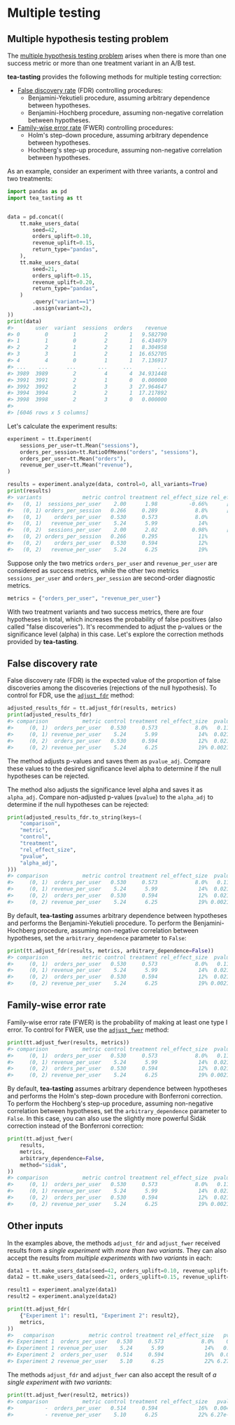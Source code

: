 # Multiple testing

## Multiple hypothesis testing problem

The [multiple hypothesis testing problem](https://en.wikipedia.org/wiki/Multiple_comparisons_problem) arises when there is more than one success metric or more than one treatment variant in an A/B test.

**tea-tasting** provides the following methods for multiple testing correction:

- [False discovery rate](https://en.wikipedia.org/wiki/False_discovery_rate) (FDR) controlling procedures:
    - Benjamini-Yekutieli procedure, assuming arbitrary dependence between hypotheses.
    - Benjamini-Hochberg procedure, assuming non-negative correlation between hypotheses.
- [Family-wise error rate](https://en.wikipedia.org/wiki/Family-wise_error_rate) (FWER) controlling procedures:
    - Holm's step-down procedure, assuming arbitrary dependence between hypotheses.
    - Hochberg's step-up procedure, assuming non-negative correlation between hypotheses.

As an example, consider an experiment with three variants, a control and two treatments:

```python
import pandas as pd
import tea_tasting as tt


data = pd.concat((
    tt.make_users_data(
        seed=42,
        orders_uplift=0.10,
        revenue_uplift=0.15,
        return_type="pandas",
    ),
    tt.make_users_data(
        seed=21,
        orders_uplift=0.15,
        revenue_uplift=0.20,
        return_type="pandas",
    )
        .query("variant==1")
        .assign(variant=2),
))
print(data)
#>       user  variant  sessions  orders    revenue
#> 0        0        1         2       1   9.582790
#> 1        1        0         2       1   6.434079
#> 2        2        1         2       1   8.304958
#> 3        3        1         2       1  16.652705
#> 4        4        0         1       1   7.136917
#> ...    ...      ...       ...     ...        ...
#> 3989  3989        2         4       4  34.931448
#> 3991  3991        2         1       0   0.000000
#> 3992  3992        2         3       3  27.964647
#> 3994  3994        2         2       1  17.217892
#> 3998  3998        2         3       0   0.000000
#>
#> [6046 rows x 5 columns]
```

Let's calculate the experiment results:

```python
experiment = tt.Experiment(
    sessions_per_user=tt.Mean("sessions"),
    orders_per_session=tt.RatioOfMeans("orders", "sessions"),
    orders_per_user=tt.Mean("orders"),
    revenue_per_user=tt.Mean("revenue"),
)

results = experiment.analyze(data, control=0, all_variants=True)
print(results)
#> variants             metric control treatment rel_effect_size rel_effect_size_ci  pvalue
#>   (0, 1)  sessions_per_user    2.00      1.98          -0.66%      [-3.7%, 2.5%]   0.674
#>   (0, 1) orders_per_session   0.266     0.289            8.8%      [-0.89%, 19%]  0.0762
#>   (0, 1)    orders_per_user   0.530     0.573            8.0%       [-2.0%, 19%]   0.118
#>   (0, 1)   revenue_per_user    5.24      5.99             14%        [2.1%, 28%]  0.0212
#>   (0, 2)  sessions_per_user    2.00      2.02           0.98%      [-2.1%, 4.1%]   0.532
#>   (0, 2) orders_per_session   0.266     0.295             11%        [1.2%, 22%]  0.0273
#>   (0, 2)    orders_per_user   0.530     0.594             12%        [1.7%, 23%]  0.0213
#>   (0, 2)   revenue_per_user    5.24      6.25             19%        [6.6%, 33%] 0.00218
```

Suppose only the two metrics `orders_per_user` and `revenue_per_user` are considered as success metrics, while the other two metrics `sessions_per_user` and `orders_per_session` are second-order diagnostic metrics.

```python
metrics = {"orders_per_user", "revenue_per_user"}
```

With two treatment variants and two success metrics, there are four hypotheses in total, which increases the probability of false positives (also called "false discoveries"). It's recommended to adjust the p-values or the significance level (alpha) in this case. Let's explore the correction methods provided by **tea-tasting**.

## False discovery rate

False discovery rate (FDR) is the expected value of the proportion of false discoveries among the discoveries (rejections of the null hypothesis). To control for FDR, use the [`adjust_fdr`](api/multiplicity.md#tea_tasting.multiplicity.adjust_fdr) method:

```python
adjusted_results_fdr = tt.adjust_fdr(results, metrics)
print(adjusted_results_fdr)
#> comparison           metric control treatment rel_effect_size  pvalue pvalue_adj
#>     (0, 1)  orders_per_user   0.530     0.573            8.0%   0.118      0.245
#>     (0, 1) revenue_per_user    5.24      5.99             14%  0.0212     0.0592
#>     (0, 2)  orders_per_user   0.530     0.594             12%  0.0213     0.0592
#>     (0, 2) revenue_per_user    5.24      6.25             19% 0.00218     0.0182
```

The method adjusts p-values and saves them as `pvalue_adj`. Compare these values to the desired significance level alpha to determine if the null hypotheses can be rejected.

The method also adjusts the significance level alpha and saves it as `alpha_adj`. Compare non-adjusted p-values (`pvalue`) to the `alpha_adj` to determine if the null hypotheses can be rejected:

```python
print(adjusted_results_fdr.to_string(keys=(
    "comparison",
    "metric",
    "control",
    "treatment",
    "rel_effect_size",
    "pvalue",
    "alpha_adj",
)))
#> comparison           metric control treatment rel_effect_size  pvalue alpha_adj
#>     (0, 1)  orders_per_user   0.530     0.573            8.0%   0.118    0.0240
#>     (0, 1) revenue_per_user    5.24      5.99             14%  0.0212    0.0120
#>     (0, 2)  orders_per_user   0.530     0.594             12%  0.0213    0.0180
#>     (0, 2) revenue_per_user    5.24      6.25             19% 0.00218   0.00600
```

By default, **tea-tasting** assumes arbitrary dependence between hypotheses and performs the Benjamini-Yekutieli procedure. To perform the Benjamini-Hochberg procedure, assuming non-negative correlation between hypotheses, set the `arbitrary_dependence` parameter to `False`:

```python
print(tt.adjust_fdr(results, metrics, arbitrary_dependence=False))
#> comparison           metric control treatment rel_effect_size  pvalue pvalue_adj
#>     (0, 1)  orders_per_user   0.530     0.573            8.0%   0.118      0.118
#>     (0, 1) revenue_per_user    5.24      5.99             14%  0.0212     0.0284
#>     (0, 2)  orders_per_user   0.530     0.594             12%  0.0213     0.0284
#>     (0, 2) revenue_per_user    5.24      6.25             19% 0.00218    0.00873
```

## Family-wise error rate

Family-wise error rate (FWER) is the probability of making at least one type I error. To control for FWER, use the [`adjust_fwer`](api/multiplicity.md#tea_tasting.multiplicity.adjust_fwer) method:

```python
print(tt.adjust_fwer(results, metrics))
#> comparison           metric control treatment rel_effect_size  pvalue pvalue_adj
#>     (0, 1)  orders_per_user   0.530     0.573            8.0%   0.118      0.118
#>     (0, 1) revenue_per_user    5.24      5.99             14%  0.0212     0.0635
#>     (0, 2)  orders_per_user   0.530     0.594             12%  0.0213     0.0635
#>     (0, 2) revenue_per_user    5.24      6.25             19% 0.00218    0.00873
```

By default, **tea-tasting** assumes arbitrary dependence between hypotheses and performs the Holm's step-down procedure with Bonferroni correction. To perform the Hochberg's step-up procedure, assuming non-negative correlation between hypotheses, set the `arbitrary_dependence` parameter to `False`. In this case, you can also use the slightly more powerful Šidák correction instead of the Bonferroni correction:

```python
print(tt.adjust_fwer(
    results,
    metrics,
    arbitrary_dependence=False,
    method="sidak",
))
#> comparison           metric control treatment rel_effect_size  pvalue pvalue_adj
#>     (0, 1)  orders_per_user   0.530     0.573            8.0%   0.118      0.118
#>     (0, 1) revenue_per_user    5.24      5.99             14%  0.0212     0.0422
#>     (0, 2)  orders_per_user   0.530     0.594             12%  0.0213     0.0422
#>     (0, 2) revenue_per_user    5.24      6.25             19% 0.00218    0.00870
```

## Other inputs

In the examples above, the methods `adjust_fdr` and `adjust_fwer` received results from a *single experiment* with *more than two variants*. They can also accept the results from *multiple experiments* with *two variants* in each:

```python
data1 = tt.make_users_data(seed=42, orders_uplift=0.10, revenue_uplift=0.15)
data2 = tt.make_users_data(seed=21, orders_uplift=0.15, revenue_uplift=0.20)

result1 = experiment.analyze(data1)
result2 = experiment.analyze(data2)

print(tt.adjust_fdr(
    {"Experiment 1": result1, "Experiment 2": result2},
    metrics,
))
#>   comparison           metric control treatment rel_effect_size   pvalue pvalue_adj
#> Experiment 1  orders_per_user   0.530     0.573            8.0%    0.118      0.245
#> Experiment 1 revenue_per_user    5.24      5.99             14%   0.0212     0.0588
#> Experiment 2  orders_per_user   0.514     0.594             16%  0.00427     0.0178
#> Experiment 2 revenue_per_user    5.10      6.25             22% 6.27e-04    0.00523
```

The methods `adjust_fdr` and `adjust_fwer` can also accept the result of *a single experiment with two variants*:

```python
print(tt.adjust_fwer(result2, metrics))
#> comparison           metric control treatment rel_effect_size   pvalue pvalue_adj
#>          -  orders_per_user   0.514     0.594             16%  0.00427    0.00427
#>          - revenue_per_user    5.10      6.25             22% 6.27e-04    0.00125
```
